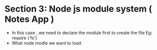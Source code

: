 # Section 3: Node js module system ( Notes App )

- In this case , we need to declare the module first to create the file Eg: require ('fs')
- What node modle we want to load. 